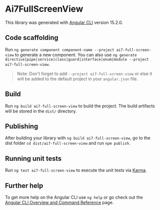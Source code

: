 # Ai7FullScreenView

This library was generated with [Angular CLI](https://github.com/angular/angular-cli) version 15.2.0.

## Code scaffolding

Run `ng generate component component-name --project ai7-full-screen-view` to generate a new component. You can also use `ng generate directive|pipe|service|class|guard|interface|enum|module --project ai7-full-screen-view`.
> Note: Don't forget to add `--project ai7-full-screen-view` or else it will be added to the default project in your `angular.json` file. 

## Build

Run `ng build ai7-full-screen-view` to build the project. The build artifacts will be stored in the `dist/` directory.

## Publishing

After building your library with `ng build ai7-full-screen-view`, go to the dist folder `cd dist/ai7-full-screen-view` and run `npm publish`.

## Running unit tests

Run `ng test ai7-full-screen-view` to execute the unit tests via [Karma](https://karma-runner.github.io).

## Further help

To get more help on the Angular CLI use `ng help` or go check out the [Angular CLI Overview and Command Reference](https://angular.io/cli) page.
